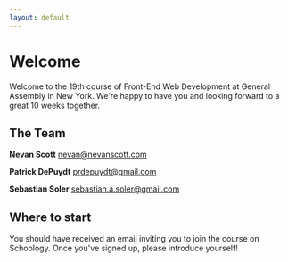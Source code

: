 ```yaml
---
layout: default
---
```


Welcome
=======

Welcome to the 19th course of Front-End Web Development at General Assembly in New York. We're happy to have you and looking forward to a great 10 weeks together.

The Team
--------

**Nevan Scott**
nevan@nevanscott.com

**Patrick DePuydt**
prdepuydt@gmail.com

**Sebastian Soler**
sebastian.a.soler@gmail.com

Where to start
--------------

You should have received an email inviting you to join the course on Schoology. Once you've signed up, please introduce yourself!